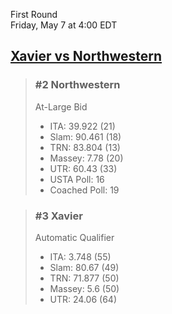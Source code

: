 First Round  
Friday, May 7 at 4:00 EDT
## [Xavier vs Northwestern](https://www.ncaa.com/game/5833673) 

> ### #2 Northwestern  
> At-Large Bid  
> - ITA: 39.922 (21)  
> - Slam: 90.461 (18)  
> - TRN: 83.804 (13)  
> - Massey: 7.78 (20)  
> - UTR: 60.43 (33)  
> - USTA Poll: 16  
> - Coached Poll: 19  

> ### #3 Xavier  
> Automatic Qualifier  
> - ITA: 3.748 (55)  
> - Slam: 80.67 (49)  
> - TRN: 71.877 (50)  
> - Massey: 5.6 (50)  
> - UTR: 24.06 (64)  